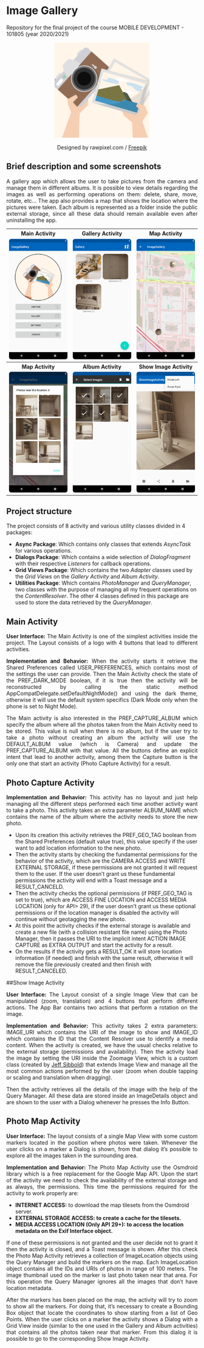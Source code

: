 # Image Gallery
Repository for the final project of the course MOBILE DEVELOPMENT - 101805 (year 2020/2021)
<p align="center">
  <img src="app/src/main/ic_launcher-playstore.png" alt="App logo" width="250" height="250"/>
  <p align="center">Designed by rawpixel.com / <a href="http://www.freepik.com">Freepik</a></p>
</p>

## Brief description and some screenshots
<p align="justify">
A gallery app which allows the user to take pictures from the camera and manage them in different albums. It is possible to view details regarding the images as well as performing operations on them: delete, share, move, rotate, etc... The app also provides a map that shows the location where the pictures were taken. Each album is represented as a folder inside the public external storage, since all these data should remain available even after uninstalling the app.
</p>

<table>
  <tr>
    <th>Main Activity</th>
    <th>Gallery Activity</th>
    <th>Map Activity</th>
  </tr>
  <tr>
    <td><img src="/img/screen_home.png" alt="MainActivity"/></td>
    <td><img src="/img/screen_gallery.png" alt="GalleryActivity"/></td>
    <td><img src="/img/screen_map.png" alt="MapActivity"/></td>
  </tr>
    <tr>
    <th>Map Activity</th>
    <th>Album Activity</th>
    <th>Show Image Activity</th>
  </tr>
  <tr>
    <td><img src="/img/screen_map2.png" alt="MapActivity"/></td>
    <td><img src="/img/screen_album_selection.png" alt="AlbumSelection"/></td>
    <td><img src="/img/screen_image.png" alt="ShowImageActivity"/></td>
  </tr>
</table>

## Project structure
The project consists of 8 activity and various utility classes divided in 4 packages:
- **Async Package**: Which contains only classes that extends *AsyncTask* for various operations.
- **Dialogs Package**: Which contains a wide selection of *DialogFragment* with their respective *Listeners* for callback operations.
- **Grid Views Package**: Which contains the two *Adapter* classes used by the *Grid Views* on the *Gallery Activity* and *Album Activity*.
- **Utilities Package**: Which contains *PhotoManager* and *QueryManager*, two classes with the purpose of managing all my frequent operations on the *ContentResolver*. The other 4 classes defined in this package are used to store the data retrieved by the *QueryManager*.

## Main Activity
<p align="justify">
<b>User Interface:</b> The Main Activity is one of the simplest activities inside the project. The Layout consists of a logo with 4 buttons that lead to different activities.
</p>
<p align="justify">
<b>Implementation and Behavior:</b> When the activity starts it retrieve the Shared Preferences called USER_PREFERENCES, which contains most of the settings the user can provide. Then the Main Activity check the state of the PREF_DARK_MODE boolean, if it is true then the activity will be reconstructed by calling the static method AppCompatDelegate.setDefaultNightMode() and using the dark theme, otherwise it will use the default system specifics (Dark Mode only when the phone is set to Night Mode).
</p>
<p align="justify">
The Main activity is also interested in the PREF_CAPTURE_ALBUM which specify the album where all the photos taken from the Main Activity need to be stored. This value is null when there is no album, but if the user try to take a photo without creating an album the activity will use the DEFAULT_ALBUM value (which is Camera) and
update the PREF_CAPTURE_ALBUM with that value. All the buttons define an explicit intent that lead to another activity, among them the Capture button is the only one that start an activity (Photo Capture Activity) for a result.
</p>

## Photo Capture Activity
<p align="justify">
<b>Implementation and Behavior:</b> This activity has no layout and just help managing all the different steps performed each time another activity want to take a photo. This activity takes an extra parameter ALBUM_NAME which contains the name of the album where the activity needs to store the new photo.</p>
<ul>
<li>Upon its creation this activity retrieves the PREF_GEO_TAG boolean from the Shared Preferences (default value true), this value specify if the user want to add location information to the new photo.</li>
<li>Then the activity starts by checking the fundamental permissions for the behavior of the activity, which are the CAMERA ACCESS and WRITE EXTERNAL STORAGE, if these permissions are not granted it will request them to the user. If the user doesn’t grant us these fundamental permissions the activity will end with a Toast message and a RESULT_CANCELD.</li>
<li>Then the activity checks the optional permissions (if PREF_GEO_TAG is set to true), which are ACCESS FINE LOCATION and ACCESS MEDIA LOCATION (only for API> 29), if the user doesn’t grant us these optional permissions or if the location manager is disabled the activity will continue without geotagging the new photo.</li>
<li>At this point the activity checks if the external storage is available and create a new file (with a collision resistant file name) using the Photo Manager, then it passes the URI to the implicit intent ACTION IMAGE CAPTURE as EXTRA OUTPUT and start the activity for a result.</li>
<li>On the results if the activity gets a RESULT_OK it will store location information (if needed) and finish with the same result, otherwise it will remove the file previously created and then finish with RESULT_CANCELED.</li>
</ul>

##Show Image Activity
<p align="justify">
<b>User Interface:</b> The Layout consist of a single Image View that can be manipulated (zoom, translation) and 4 buttons that perform different actions. The App Bar contains two actions that perform a rotation on the image.
</p>
<p align="justify">
<b>Implementation and Behavior:</b> This activity takes 2 extra parameters: IMAGE_URI which contains the URI of the image to show and IMAGE_ID which contains the ID that the Content Resolver use to identify a media content. When the activity is created, we have the usual checks relative to the external storage (permissions and availability). Then the activity load the image by setting the URI inside the Zoomage View, which is a custom class (created by <a href="https://github.com/jsibbold/zoomage">Jeff Sibbold</a>) that extends Image View and manage all the most common actions performed by the user (zoom when double tapping or scaling and translation when dragging).
</p>
<p align="justify">
Then the activity retrieves all the details of the image with the help of the Query Manager. All these data are stored inside an ImageDetails object and are shown to the user with a Dialog whenever he presses the Info Button.
</p>

## Photo Map Activity
<p align="justify">
<b>User Interface:</b> The layout consists of a single Map View with some custom markers located in the position where photos were taken. Whenever the user clicks on a marker a Dialog is shown, from that dialog it’s possible to explore all the images taken in the surrounding area.</p>
<p align="justify">
<b>Implementation and Behavior:</b> The Photo Map Activity use the Osmdroid library which is a free replacement for the Google Map API. Upon the start of the activity we need to check the availability of the external storage and as always, the permissions. This time the permissions required for the activity to work properly are:</p>
<ul>
<li><b>INTERNET ACCESS:</b> to download the map tilesets from the Osmdroid server.</li>
<li><b>EXTERNAL STORAGE ACCESS: to create a cache for the tilesets.</b></li>
<li><b>MEDIA ACCESS LOCATION (Only API 29+): to access the location metadata on the Exif Interface object.</b></li>
</ul>
<p align="justify">
If one of these permissions is not granted and the user decide not to grant it then the activity is closed, and a Toast message is shown. After this check the Photo Map Activity retrieves a collection of ImageLocation objects using the Query Manager and build the markers on the map. Each ImageLocation object contains all the IDs and URIs of photos in range of 100 meters. The image thumbnail used on the marker is last photo taken near that area. For this operation the Query Manager ignores all the images that don’t have location metadata.
</p>
<p align="justify">
After the markers has been placed on the map, the activity will try to zoom to show all the markers. For doing that, it’s necessary to create a Bounding Box object that locate the coordinates to show starting from a list of Geo Points. When the user clicks on a marker the activity shows a Dialog with a Grid View inside (similar to the one used in the Gallery and Album activities) that contains all the photos taken near that marker. From this dialog it is possible to go to the corresponding Show Image Activity.</p>
